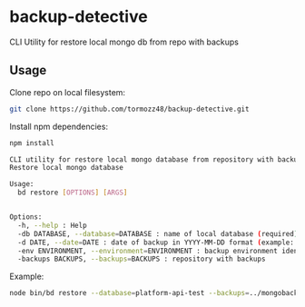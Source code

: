 # backup-detective
CLI Utility for restore local mongo db from repo with backups

## Usage

Clone repo on local filesystem:
```bash
git clone https://github.com/tormozz48/backup-detective.git
```

Install npm dependencies:
```bash
npm install
```

```bash
CLI utility for restore local mongo database from repository with backups
Restore local mongo database

Usage:
  bd restore [OPTIONS] [ARGS]


Options:
  -h, --help : Help
  -db DATABASE, --database=DATABASE : name of local database (required)
  -d DATE, --date=DATE : date of backup in YYYY-MM-DD format (example: 2018-08-10)
  -env ENVIRONMENT, --environment=ENVIRONMENT : backup environment identifier
  -backups BACKUPS, --backups=BACKUPS : repository with backups
```

Example:
```bash
node bin/bd restore --database=platform-api-test --backups=../mongobackups/ -d 2018-08-01
```
